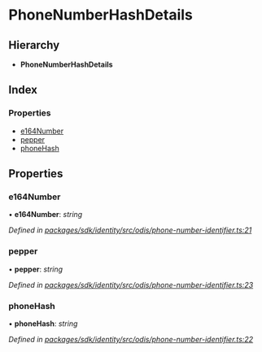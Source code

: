 # PhoneNumberHashDetails

## Hierarchy

* **PhoneNumberHashDetails**

## Index

### Properties

* [e164Number]()
* [pepper]()
* [phoneHash]()

## Properties

### e164Number

• **e164Number**: _string_

_Defined in_ [_packages/sdk/identity/src/odis/phone-number-identifier.ts:21_](https://github.com/celo-org/celo-monorepo/blob/master/packages/sdk/identity/src/odis/phone-number-identifier.ts#L21)

### pepper

• **pepper**: _string_

_Defined in_ [_packages/sdk/identity/src/odis/phone-number-identifier.ts:23_](https://github.com/celo-org/celo-monorepo/blob/master/packages/sdk/identity/src/odis/phone-number-identifier.ts#L23)

### phoneHash

• **phoneHash**: _string_

_Defined in_ [_packages/sdk/identity/src/odis/phone-number-identifier.ts:22_](https://github.com/celo-org/celo-monorepo/blob/master/packages/sdk/identity/src/odis/phone-number-identifier.ts#L22)

